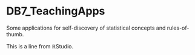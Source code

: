 # DB7_TeachingApps
Some applications for self-discovery of statistical concepts and rules-of-thumb.

This is a line from $\mathbb{R}$Studio.
